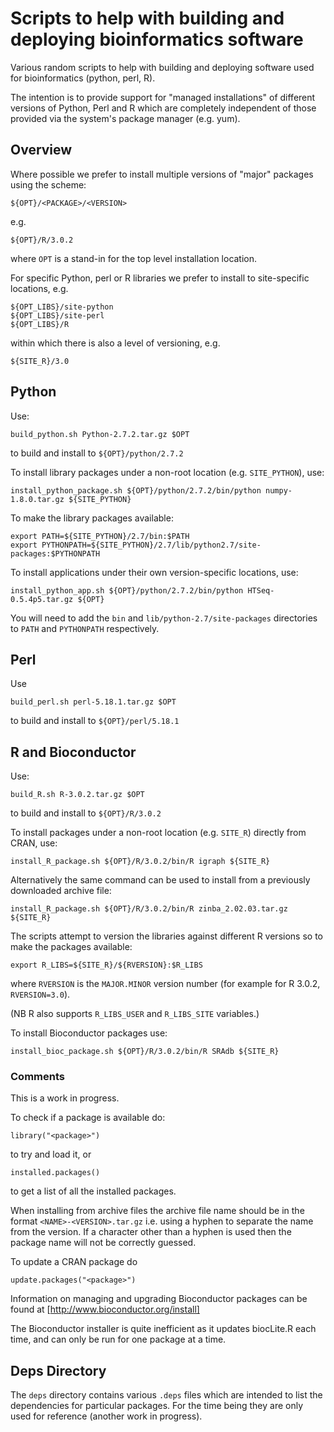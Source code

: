 Scripts to help with building and deploying bioinformatics software
===================================================================

Various random scripts to help with building and deploying software used
for bioinformatics (python, perl, R).

The intention is to provide support for "managed installations" of
different versions of Python, Perl and R which are completely
independent of those provided via the system's package manager (e.g.
yum).

Overview
--------

Where possible we prefer to install multiple versions of "major" packages
using the scheme:

    ${OPT}/<PACKAGE>/<VERSION>

e.g.

    ${OPT}/R/3.0.2

where `OPT` is a stand-in for the top level installation location.

For specific Python, perl or R libraries we prefer to install to
site-specific locations, e.g.

    ${OPT_LIBS}/site-python
    ${OPT_LIBS}/site-perl
    ${OPT_LIBS}/R

within which there is also a level of versioning, e.g.

    ${SITE_R}/3.0


Python
------

Use:

    build_python.sh Python-2.7.2.tar.gz $OPT

to build and install to `${OPT}/python/2.7.2`

To install library packages under a non-root location (e.g. `SITE_PYTHON`), use:

    install_python_package.sh ${OPT}/python/2.7.2/bin/python numpy-1.8.0.tar.gz ${SITE_PYTHON}

To make the library packages available:

    export PATH=${SITE_PYTHON}/2.7/bin:$PATH
    export PYTHONPATH=${SITE_PYTHON}/2.7/lib/python2.7/site-packages:$PYTHONPATH

To install applications under their own version-specific locations, use:

    install_python_app.sh ${OPT}/python/2.7.2/bin/python HTSeq-0.5.4p5.tar.gz ${OPT}

You will need to add the `bin` and `lib/python-2.7/site-packages` directories
to `PATH` and `PYTHONPATH` respectively.

Perl
----

Use 

    build_perl.sh perl-5.18.1.tar.gz $OPT

to build and install to `${OPT}/perl/5.18.1`

R and Bioconductor
------------------

Use:

    build_R.sh R-3.0.2.tar.gz $OPT

to build and install to `${OPT}/R/3.0.2`

To install packages under a non-root location (e.g. `SITE_R`) directly from
CRAN, use:

    install_R_package.sh ${OPT}/R/3.0.2/bin/R igraph ${SITE_R}

Alternatively the same command can be used to install from a previously
downloaded archive file:

    install_R_package.sh ${OPT}/R/3.0.2/bin/R zinba_2.02.03.tar.gz ${SITE_R}

The scripts attempt to version the libraries against different R versions
so to make the packages available:

    export R_LIBS=${SITE_R}/${RVERSION}:$R_LIBS

where `RVERSION` is the `MAJOR.MINOR` version number (for example for
R 3.0.2, `RVERSION=3.0`).

(NB R also supports `R_LIBS_USER` and `R_LIBS_SITE` variables.)

To install Bioconductor packages use:

    install_bioc_package.sh ${OPT}/R/3.0.2/bin/R SRAdb ${SITE_R}

### Comments ###

This is a work in progress.

To check if a package is available do:

    library("<package>")

to try and load it, or

    installed.packages()

to get a list of all the installed packages.

When installing from archive files the archive file name should be in
the format `<NAME>-<VERSION>.tar.gz` i.e. using a hyphen to separate the
name from the version. If a character other than a hyphen is used then
the package name will not be correctly guessed.

To update a CRAN package do

    update.packages("<package>")

Information on managing and upgrading Bioconductor packages can be found
at [http://www.bioconductor.org/install]

The Bioconductor installer is quite inefficient as it updates biocLite.R
each time, and can only be run for one package at a time.

Deps Directory
--------------

The `deps` directory contains various `.deps` files which are intended to
list the dependencies for particular packages. For the time being they are
only used for reference (another work in progress).
